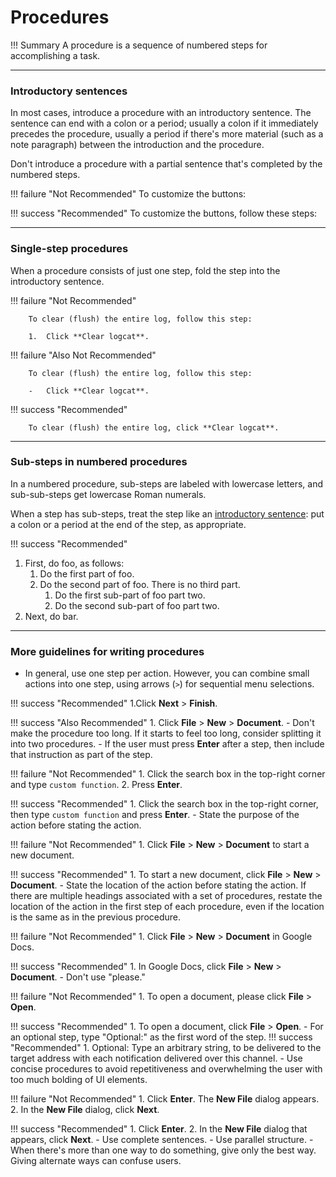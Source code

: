 # **Procedures**

!!! Summary 
    A procedure is a sequence of numbered steps for accomplishing a task.

___

### **Introductory sentences**

In most cases, introduce a procedure with an introductory sentence. The sentence can end with a colon or a period; usually a colon if it immediately precedes the procedure, usually a period if there's more material (such as a note paragraph) between the introduction and the procedure.

Don't introduce a procedure with a partial sentence that's completed by the numbered steps.

!!! failure "Not Recommended" 
        To customize the buttons:

!!! success "Recommended" 
        To customize the buttons, follow these steps:

___

### **Single-step procedures**

When a procedure consists of just one step, fold the step into the introductory sentence.

!!! failure "Not Recommended" 

        To clear (flush) the entire log, follow this step:

        1.  Click **Clear logcat**.

!!! failure "Also Not Recommended" 

        To clear (flush) the entire log, follow this step:

        -   Click **Clear logcat**.

!!! success "Recommended" 

        To clear (flush) the entire log, click **Clear logcat**.

___

### **Sub-steps in numbered procedures**

In a numbered procedure, sub-steps are labeled with lowercase letters, and sub-sub-steps get lowercase Roman numerals.

When a step has sub-steps, treat the step like an [introductory sentence](https://developers.google.com/style/procedures#introductory-sentences): put a colon or a period at the end of the step, as appropriate.

!!! success "Recommended" 

1.  First, do foo, as follows:
    1.  Do the first part of foo.
    2.  Do the second part of foo. There is no third part.
        1.  Do the first sub-part of foo part two.
        2.  Do the second sub-part of foo part two.
2.  Next, do bar.

___

### **More guidelines for writing procedures**

-   In general, use one step per action. However, you can combine small actions into one step, using arrows (`>`) for sequential menu selections.

!!! success "Recommended" 
    1.Click **Next** > **Finish**.

!!! success "Also Recommended" 
    1.  Click **File** > **New** > **Document**.
        -   Don't make the procedure too long. If it starts to feel too long, consider splitting it into two procedures.
        -   If the user must press **Enter** after a step, then include that instruction as part of the step.

!!! failure "Not Recommended" 
    1.  Click the search box in the top-right corner and type `custom function`.
    2.  Press **Enter**.

!!! success "Recommended" 
    1.  Click the search box in the top-right corner, then type `custom function` and press **Enter**.
        -   State the purpose of the action before stating the action.

!!! failure "Not Recommended" 
    1.  Click **File** > **New** > **Document** to start a new document.

!!! success "Recommended" 
    1.  To start a new document, click **File** > **New** > **Document**.
        -   State the location of the action before stating the action. If there are multiple headings associated with a set of procedures, restate the location of the action in the first step of each procedure, even if the location is the same as in the previous procedure.

!!! failure "Not Recommended" 
    1. Click **File** > **New** > **Document** in Google Docs.

!!! success "Recommended" 
    1.  In Google Docs, click **File** > **New** > **Document**.
        -   Don't use "please."

!!! failure "Not Recommended" 
    1.  To open a document, please click **File** > **Open**.

!!! success "Recommended" 
    1.  To open a document, click **File** > **Open**.
        -   For an optional step, type "Optional:" as the first word of the step.
!!! success "Recommended" 
    1.  Optional: Type an arbitrary string, to be delivered to the target address with each notification delivered over this channel.
        -   Use concise procedures to avoid repetitiveness and overwhelming the user with too much bolding of UI elements.

!!! failure "Not Recommended" 
    1.  Click **Enter**. The **New File** dialog appears.
    2.  In the **New File** dialog, click **Next**.

!!! success "Recommended" 
    1.  Click **Enter**.
    2.  In the **New File** dialog that appears, click **Next**.
        -   Use complete sentences.
        -   Use parallel structure.
        -   When there's more than one way to do something, give only the best way. Giving alternate ways can confuse users.


